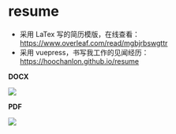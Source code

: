 # resume

* 采用 LaTex 写的简历模版，在线查看：https://www.overleaf.com/read/mgbjrbswgttr
* 采用 vuepress，书写我工作的见闻经历：https://hoochanlon.github.io/resume

**DOCX**

![](https://cdn.statically.io/gh/hoochanlon/resume/main/resume.jpg)

**PDF**

![](https://cdn.statically.io/gh/hoochanlon/resume/main/resume.png)


